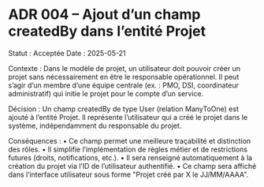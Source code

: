# ADR 004 – Ajout d’un champ createdBy dans l’entité Projet

Statut : Acceptée
Date : 2025-05-21

Contexte :
Dans le modèle de projet, un utilisateur doit pouvoir créer un projet sans nécessairement en être le responsable opérationnel. Il peut s’agir d’un membre d’une équipe centrale (ex. : PMO, DSI, coordinateur administratif) qui initie le projet pour le compte d’un service.

Décision :
Un champ createdBy de type User (relation ManyToOne) est ajouté à l’entité Projet. Il représente l’utilisateur qui a créé le projet dans le système, indépendamment du responsable du projet.

Conséquences :
• Ce champ permet une meilleure traçabilité et distinction des rôles.
• Il simplifie l’implémentation de règles métier et de restrictions futures (droits, notifications, etc.).
• Il sera renseigné automatiquement à la création du projet via l’ID de l’utilisateur authentifié.
• Ce champ sera affiché dans l’interface utilisateur sous forme "Projet créé par X le JJ/MM/AAAA".
